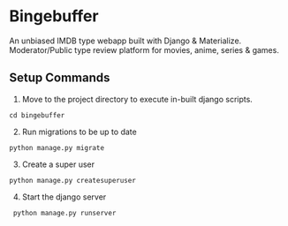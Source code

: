 # Bingebuffer

An unbiased IMDB type webapp built with Django & Materialize. Moderator/Public type review platform for movies, anime, series & games.

## Setup Commands

1. Move to the project directory to execute in-built django scripts.

```shell
cd bingebuffer
```

2. Run migrations to be up to date

```shell
python manage.py migrate
```

3. Create a super user

```shell
python manage.py createsuperuser
```

4. Start the django server

```shell
 python manage.py runserver
```